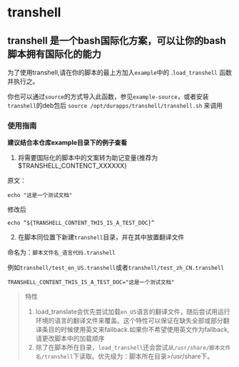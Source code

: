 # transhell
## transhell 是一个bash国际化方案，可以让你的bash脚本拥有国际化的能力

为了使用transhell,请在你的脚本的最上方加入`example`中的 .`load_transhell` 函数并执行之。

你也可以通过`source`的方式导入此函数，参见`example-source`，或者安装`transhell`的deb包后 `source /opt/durapps/transhell/transhell.sh` 来调用

### 使用指南
**建议结合本仓库example目录下的例子查看**

1. 将需要国际化的脚本中的文案转为助记变量(推荐为$TRANSHELL_CONTENCT_XXXXXX)



原文：
```
echo "这是一个测试文档"
```

修改后

```
echo “${TRANSHELL_CONTENT_THIS_IS_A_TEST_DOC}”
```

2. 在脚本同位置下新建`transhell`目录，并在其中放置翻译文件

命名为：`脚本文件名_语言代码.transhell`

例如`transhell/test_en_US.transhell`或者`transhell/test_zh_CN.transhell`


```
TRANSHELL_CONTENT_THIS_IS_A_TEST_DOC="这是一个测试文档"
```

> 特性
> 1. load_translate会优先尝试加载`en_US`语言的翻译文件，随后尝试用运行环境的语言的翻译文件来覆盖。这个特性可以保证在缺失全部或部分翻译条目的时候使用英文来fallback.如果你不希望使用英文作为fallback,请更改脚本中的加载顺序
> 2. 除了在脚本所在目录，`load_transhell`还会尝试从`/usr/share/脚本文件名/transhell`下读取。优先级为：脚本所在目录>/usr/share下。

